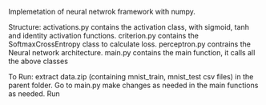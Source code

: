 Implemetation of neural netwrok framework with numpy.


Structure: 
activations.py contains the activation class, with sigmoid, tanh and identity activation functions.
criterion.py contains the SoftmaxCrossEntropy class to calculate loss.
perceptron.py contrains the Neural network architecture.
main.py contains the main function, it calls all the above classes

To Run:
extract data.zip (containing mnist_train, mnist_test csv files) in the parent folder.
Go to main.py make changes as needed in the main functions as needed.
Run

